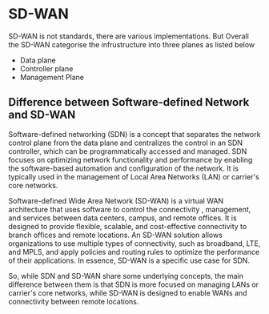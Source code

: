 # SD-WAN

SD-WAN is not standards, there are various implementations. But Overall the SD-WAN categorise the infrustructure into three planes as listed below

* Data plane
* Controller plane
* Management Plane


## Difference between Software-defined Network and SD-WAN

Software-defined networking (SDN) is a concept that separates the network control plane from the data plane and centralizes the control in an SDN controller, which can be programmatically accessed and managed. SDN focuses on optimizing network functionality and performance by enabling the software-based automation and configuration of the network. It is typically used in the management of Local Area Networks (LAN) or carrier's core networks.

Software-defined Wide Area Network (SD-WAN) is a virtual WAN architecture that uses software to control the connectivity , management, and services between data centers, campus, and remote offices. It is designed to provide flexible, scalable, and cost-effective connectivity to branch offices and remote locations. An SD-WAN solution allows organizations to use multiple types of connectivity, such as broadband, LTE, and MPLS, and apply policies and routing rules to optimize the performance of their applications. In essence, SD-WAN is a specific use case for SDN.

So, while SDN and SD-WAN share some underlying concepts, the main difference between them is that SDN is more focused on managing LANs or carrier's core networks, while SD-WAN is designed to enable WANs and connectivity between remote locations.
